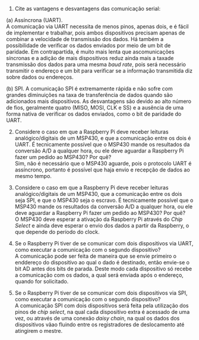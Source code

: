 1. Cite as vantagens e desvantagens das comunicação serial:

(a) Assíncrona (UART).  
A comunicação via UART necessita de menos pinos, apenas dois, e é fácil de
implementar e trabalhar, pois ambos dispositivos precisam apenas de combinar a
velocidade de transmissão dos dados. Há também a possibilidade de verificar os
dados enviados por meio de um bit de paridade. Em contrapartida, é muito mais
lenta que ascomunicações síncronas e a adição de mais dispositivos reduz ainda
mais a taxade transmissão dos dados para uma mesma _baud rate_, pois será
necessário transmitir o endereço e um bit para verificar se a informação
transmitida diz sobre dados ou endereços.

(b) SPI.
A comunicação SPI é extremamente rápida e não sofre com grandes diminuições na
taxa de transferência de dados quando são adicionados mais dispositivos. As
desvantagens são devido ao alto número de fios, geralmente quatro (MISO, MOSI,
CLK e SS) e a ausência de uma forma nativa de verificar os dados enviados, como
o bit de paridade do UART.

2. Considere o caso em que a Raspberry Pi deve receber leituras analógico/digitais de um MSP430, e que a comunicação entre os dois é UART. É tecnicamente possível que o MSP430 mande os resultados da conversão A/D a qualquer hora, ou ele deve aguardar a Raspberry Pi fazer um pedido ao MSP430? Por quê?  
Sim, não é necessário que o MSP430 aguarde, pois o protocolo UART é assíncrono,
portanto é possível que haja envio e recepção de dados ao mesmo tempo.

3. Considere o caso em que a Raspberry Pi deve receber leituras analógico/digitais de um MSP430, que a comunicação entre os dois seja SPI, e que o MSP430 seja o escravo. É tecnicamente possível que o MSP430 mande os resultados da conversão A/D a qualquer hora, ou ele deve aguardar a Raspberry Pi fazer um pedido ao MSP430? Por quê?  
O MSP430 deve esperar a ativação da Raspberry Pi através do _Chip Select_ e
ainda deve esperar o envio dos dados a partir da Raspberry, o que depende do
período do clock.

4. Se o Raspberry Pi tiver de se comunicar com dois dispositivos via UART, como executar a comunicação com o segundo dispositivo?  
A comunicação pode ser feita de maneira que se envie primeiro o enddereço do
dispositivo ao qual o dado é destinado, então envie-se o bit AD antes dos bits
de parada. Deste modo cada dispositivo só recebe a comunicação com os dados, a
qual será enviada após o endereço, quando for solicitado.

5. Se o Raspberry Pi tiver de se comunicar com dois dispositivos via SPI, como executar a comunicação com o segundo dispositivo?  
A comunicação SPI com dois dispositivos será feita pela utilização dos pinos de
_chip select_, na qual cada dispositivo extra é acessado de uma vez, ou através
de uma conexão _daisy chain_, na qual os dados dos dispositivos vãao fluindo
entre os registradores de deslocamento até atingirem o mestre.
